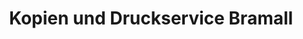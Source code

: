 ---
title: "Kopien und Druckservice Bramall"
url: /klagenfurt-am-woerthersee/kopien-und-druckservice-bramall/
shop: Bücher
---